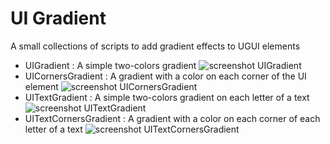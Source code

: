 # UI Gradient
A small collections of scripts to add gradient effects to UGUI elements

- UIGradient : A simple two-colors gradient
![screenshot UIGradient](http://azixmcaze.github.io/Unity-UIGradient/screenshot1.png)
- UICornersGradient : A gradient with a color on each corner of the UI element
![screenshot UICornersGradient](http://azixmcaze.github.io/Unity-UIGradient/screenshot2.png)
- UITextGradient : A simple two-colors gradient on each letter of a text
![screenshot UITextGradient](http://azixmcaze.github.io/Unity-UIGradient/screenshot3.png)
- UITextCornersGradient : A gradient with a color on each corner of each letter of a text
![screenshot UITextCornersGradient](http://azixmcaze.github.io/Unity-UIGradient/screenshot4.png)
